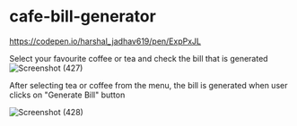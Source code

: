 # cafe-bill-generator
https://codepen.io/harshal_jadhav619/pen/ExpPxJL

Select your favourite coffee or tea and check the bill that is generated
![Screenshot (427)](https://user-images.githubusercontent.com/76609079/209697773-fa58382a-a0b9-4c2b-b26e-20cc180b4967.png)

After selecting tea or coffee from the menu, the bill is generated when user clicks on "Generate Bill" button

![Screenshot (428)](https://user-images.githubusercontent.com/76609079/209697857-f327074c-ba18-48d8-9ead-10b824ee62b1.png)
